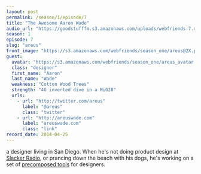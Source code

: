 ```yaml
---
layout: post
permalink: /season/1/episode/7
title: "The Awesome Aaron Wade"
audio_url: "https://goodstufffm.s3.amazonaws.com/uploads/webfriends-7.mp3"
season: 1
episode: 7
slug: "areus"
front_image: "https://s3.amazonaws.com/webfriends/season_one/areus@2X.png"
guest:
  avatar: "https://s3.amazonaws.com/webfriends/season_one/areus_avatar.jpg"
  class: "designer"
  first_name: "Aaron"
  last_name: "Wade"
  weakness: "Cotton Wood Trees"
  strength: "4G inverted dive in a MiG28"
  urls:
    - url: "http://twitter.com/areus"
      label: "@areus"
      class: "twitter"
    - url: "http://areuswade.com"
      label: "areuswade.com"
      class: "link"
record_date: 2014-04-25
---
```

a designer living in San Diego. When he's not doing product design at [Slacker Radio](http://slacker.com), or prancing down the beach with his dogs, he's working on a set of [precomposed tools](http://areus.co/pctg) for designers.
